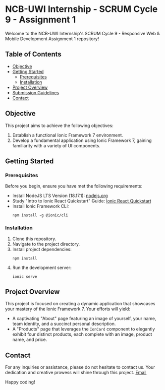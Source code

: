 # NCB-UWI Internship - SCRUM Cycle 9 - Assignment 1

Welcome to the NCB-UWI Internship's SCRUM Cycle 9 - Responsive Web & Mobile Development Assignment 1 repository!

## Table of Contents

- [Objective](#objective)
- [Getting Started](#getting-started)
    - [Prerequisites](#prerequisites)
    - [Installation](#installation)
- [Project Overview](#project-overview)
- [Submission Guidelines](#submission-guidelines)
- [Contact](#contact)

## Objective

This project aims to achieve the following objectives:

1. Establish a functional Ionic Framework 7 environment.
2. Develop a fundamental application using Ionic Framework 7, gaining familiarity with a variety of UI components.

## Getting Started

### Prerequisites

Before you begin, ensure you have met the following requirements:

- Install NodeJS LTS Version (18.17.1): [nodejs.org](https://nodejs.org/en/)
- Study "Intro to Ionic React Quickstart" Guide: [Ionic React Quickstart](https://ionicframework.com/docs/react/quickstart)
- Install Ionic Framework CLI:
  ```shell
  npm install -g @ionic/cli
  ```

### Installation

1. Clone this repository.
2. Navigate to the project directory.
3. Install project dependencies:
   ```shell
   npm install
   ```
4. Run the development server:
   ```shell
   ionic serve
   ```

## Project Overview

This project is focused on creating a dynamic application that showcases your mastery of the Ionic Framework 7. Your efforts will yield:

- A captivating "About" page featuring an image of yourself, your name, team identity, and a succinct personal description.
- A "Products" page that leverages the `IonCard` component to elegantly exhibit four distinct products, each complete with an image, product name, and price.


## Contact

For any inquiries or assistance, please do not hesitate to contact us. Your dedication and creative prowess will shine through this project.
<a href="mailto:juddyshaew.business@gmail.com">Email</a>

Happy coding!

